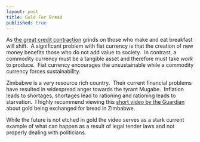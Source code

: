 ```yaml
---
layout: post
title: Gold For Bread
published: true
---
```

<p>As <a href="http://www.greatcreditcontraction.com" target="_blank">the </a><a href="http://www.thegreatcreditcontraction.com" target="_blank">great</a><a href="http://www.thegreatcreditcontraction.com" target="_blank"><span style="color: #000000; text-decoration: none;"> </span></a><a href="http://www.thegreatcreditcontractionebook.com" target="_blank">credit </a><a href="http://www.thecreditcontraction.com" target="_blank">contraction</a> grinds on those who make and eat breakfast will shift.  A significant problem with fiat currency is that the creation of new money benefits those who do not add value to society.  In contrast, a commodity currency must be a tangible asset and therefore must take <em>work</em> to produce.  Fiat currency encourages the unsustainable while a commodity currency forces sustainability.</p>
<p>Zimbabwe is a very resource rich country.  Their current financial problems have resulted in widespread anger towards the tyrant Mugabe.  Inflation leads to shortages, shortages lead to rationing and rationing leads to starvation.  I highly recommend viewing this <a href="http://www.guardian.co.uk/world/video/2009/feb/11/zimbabwe-gold-panning-starvation-food" target="_blank">short video by the Guardian</a> about gold being exchanged for bread in Zimbabwe.</p>
<p>While the future is not etched in gold the video serves as a stark current example of what can happen as a result of legal tender laws and not properly dealing with politicians.</p>
